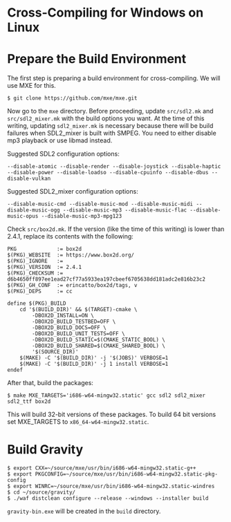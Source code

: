 Cross-Compiling for Windows on Linux
====================================

# Prepare the Build Environment

The first step is preparing a build environment for
cross-compiling. We will use MXE for this.

    $ git clone https://github.com/mxe/mxe.git

Now go to the `mxe` directory. Before proceeding, update `src/sdl2.mk`
and `src/sdl2_mixer.mk` with the build options you want. At the time
of this writing, updating `sdl2_mixer.mk` is necessary because there
will be build failures when SDL2_mixer is built with SMPEG. You need
to either disable mp3 playback or use libmad instead.

Suggested SDL2 configuration options:

    --disable-atomic --disable-render --disable-joystick --disable-haptic --disable-power --disable-loadso --disable-cpuinfo --disable-dbus --disable-vulkan

Suggested SDL2_mixer configuration options:

    --disable-music-cmd --disable-music-mod --disable-music-midi --disable-music-ogg --disable-music-mp3 --disable-music-flac --disable-music-opus --disable-music-mp3-mpg123

Check `src/box2d.mk`. If the version (like the time of this writing)
is lower than 2.4.1, replace its contents with the following:

    PKG             := box2d
    $(PKG)_WEBSITE  := https://www.box2d.org/
    $(PKG)_IGNORE   :=
    $(PKG)_VERSION  := 2.4.1
    $(PKG)_CHECKSUM := d6b4650ff897ee1ead27cf77a5933ea197cbeef6705638dd181adc2e816b23c2
    $(PKG)_GH_CONF  := erincatto/box2d/tags, v
    $(PKG)_DEPS     := cc

    define $(PKG)_BUILD
        cd '$(BUILD_DIR)' && $(TARGET)-cmake \
            -DBOX2D_INSTALL=ON \
            -DBOX2D_BUILD_TESTBED=OFF \
            -DBOX2D_BUILD_DOCS=OFF \
            -DBOX2D_BUILD_UNIT_TESTS=OFF \
            -DBOX2D_BUILD_STATIC=$(CMAKE_STATIC_BOOL) \
            -DBOX2D_BUILD_SHARED=$(CMAKE_SHARED_BOOL) \
            '$(SOURCE_DIR)'
        $(MAKE) -C '$(BUILD_DIR)' -j '$(JOBS)' VERBOSE=1
        $(MAKE) -C '$(BUILD_DIR)' -j 1 install VERBOSE=1
    endef

After that, build the packages:

    $ make MXE_TARGETS='i686-w64-mingw32.static' gcc sdl2 sdl2_mixer sdl2_ttf box2d

This will build 32-bit versions of these packages. To build 64 bit
versions set MXE_TARGETS to `x86_64-w64-mingw32.static`.

# Build Gravity

    $ export CXX=~/source/mxe/usr/bin/i686-w64-mingw32.static-g++
    $ export PKGCONFIG=~/source/mxe/usr/bin/i686-w64-mingw32.static-pkg-config
    $ export WINRC=~/source/mxe/usr/bin/i686-w64-mingw32.static-windres
    $ cd ~/source/gravity/
    $ ./waf distclean configure --release --windows --installer build

`gravity-bin.exe` will be created in the `build` directory.
